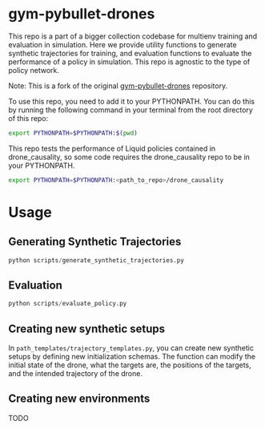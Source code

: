 # gym-pybullet-drones

This repo is a part of a bigger collection codebase for multienv training and evaluation in simulation. Here we provide utility functions to generate synthetic trajectories for training, and evaluation functions to evaluate the performance of a policy in simulation. This repo is agnostic to the type of policy network. 

Note: This is a fork of the original [gym-pybullet-drones](https://github.com/utiasDSL/gym-pybullet-drones) repository.

To use this repo, you need to add it to your PYTHONPATH. You can do this by running the following command in your terminal from the root directory of this repo:
```bash
export PYTHONPATH=$PYTHONPATH:$(pwd)

```

This repo tests the performance of Liquid policies contained in drone_causality, so some code requires the drone_causality repo to be in your PYTHONPATH.
```bash
export PYTHONPATH=$PYTHONPATH:<path_to_repo>/drone_causality

```

# Usage

## Generating Synthetic Trajectories
```python
python scripts/generate_synthetic_trajectories.py
```

## Evaluation
```python
python scripts/evaluate_policy.py
```

## Creating new synthetic setups
In `path_templates/trajectory_templates.py`, you can create new synthetic setups by defining new initialization schemas. The function can modify the initial state of the drone, what the targets are, the positions of the targets, and the intended trajectory of the drone.

## Creating new environments
TODO